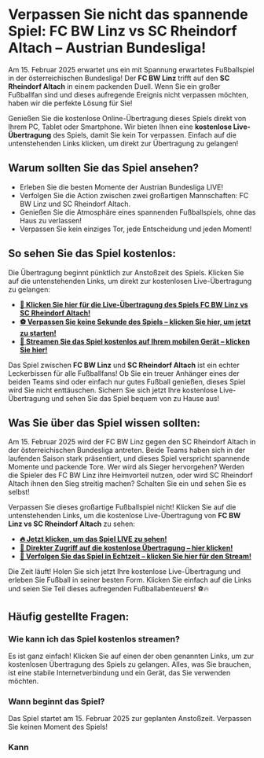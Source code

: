 # Verpassen Sie nicht das spannende Spiel: FC BW Linz vs SC Rheindorf Altach – Austrian Bundesliga!

Am 15. Februar 2025 erwartet uns ein mit Spannung erwartetes Fußballspiel in der österreichischen Bundesliga! Der **FC BW Linz** trifft auf den **SC Rheindorf Altach** in einem packenden Duell. Wenn Sie ein großer Fußballfan sind und dieses aufregende Ereignis nicht verpassen möchten, haben wir die perfekte Lösung für Sie!

Genießen Sie die kostenlose Online-Übertragung dieses Spiels direkt von Ihrem PC, Tablet oder Smartphone. Wir bieten Ihnen eine **kostenlose Live-Übertragung** des Spiels, damit Sie kein Tor verpassen. Einfach auf die untenstehenden Links klicken, um direkt zur Übertragung zu gelangen!

## Warum sollten Sie das Spiel ansehen?

- Erleben Sie die besten Momente der Austrian Bundesliga LIVE!
- Verfolgen Sie die Action zwischen zwei großartigen Mannschaften: FC BW Linz und SC Rheindorf Altach.
- Genießen Sie die Atmosphäre eines spannenden Fußballspiels, ohne das Haus zu verlassen!
- Verpassen Sie kein einziges Tor, jede Entscheidung und jeden Moment!

## So sehen Sie das Spiel kostenlos:

Die Übertragung beginnt pünktlich zur Anstoßzeit des Spiels. Klicken Sie auf die untenstehenden Links, um direkt zur kostenlosen Live-Übertragung zu gelangen:

- [**🔴 Klicken Sie hier für die Live-Übertragung des Spiels FC BW Linz vs SC Rheindorf Altach!**](https://tinyurl.com/livestreamfreeo?st=FC+BW+Linz+vs+SC+Rheindorf+Altach&si=ghc)
- [**⚽️ Verpassen Sie keine Sekunde des Spiels – klicken Sie hier, um jetzt zu starten!**](https://tinyurl.com/livestreamfreeo?st=FC+BW+Linz+vs+SC+Rheindorf+Altach&si=ghc)
- [**📱 Streamen Sie das Spiel kostenlos auf Ihrem mobilen Gerät – klicken Sie hier!**](https://tinyurl.com/livestreamfreeo?st=FC+BW+Linz+vs+SC+Rheindorf+Altach&si=ghc)

Das Spiel zwischen **FC BW Linz** und **SC Rheindorf Altach** ist ein echter Leckerbissen für alle Fußballfans! Ob Sie ein treuer Anhänger eines der beiden Teams sind oder einfach nur gutes Fußball genießen, dieses Spiel wird Sie nicht enttäuschen. Sichern Sie sich jetzt Ihre kostenlose Live-Übertragung und sehen Sie das Spiel bequem von zu Hause aus!

## Was Sie über das Spiel wissen sollten:

Am 15. Februar 2025 wird der FC BW Linz gegen den SC Rheindorf Altach in der österreichischen Bundesliga antreten. Beide Teams haben sich in der laufenden Saison stark präsentiert, und dieses Spiel verspricht spannende Momente und packende Tore. Wer wird als Sieger hervorgehen? Werden die Spieler des FC BW Linz ihre Heimvorteil nutzen, oder wird SC Rheindorf Altach ihnen den Sieg streitig machen? Schalten Sie ein und sehen Sie es selbst!

Verpassen Sie dieses großartige Fußballspiel nicht! Klicken Sie auf die untenstehenden Links, um die kostenlose Live-Übertragung von **FC BW Linz vs SC Rheindorf Altach** zu sehen:

- [**🔥 Jetzt klicken, um das Spiel LIVE zu sehen!**](https://tinyurl.com/livestreamfreeo?st=FC+BW+Linz+vs+SC+Rheindorf+Altach&si=ghc)
- [**🎥 Direkter Zugriff auf die kostenlose Übertragung – hier klicken!**](https://tinyurl.com/livestreamfreeo?st=FC+BW+Linz+vs+SC+Rheindorf+Altach&si=ghc)
- [**👀 Verfolgen Sie das Spiel in Echtzeit – klicken Sie hier für den Stream!**](https://tinyurl.com/livestreamfreeo?st=FC+BW+Linz+vs+SC+Rheindorf+Altach&si=ghc)

Die Zeit läuft! Holen Sie sich jetzt Ihre kostenlose Live-Übertragung und erleben Sie Fußball in seiner besten Form. Klicken Sie einfach auf die Links und seien Sie Teil dieses aufregenden Fußballabenteuers! ⚽️🔥

## Häufig gestellte Fragen:

### Wie kann ich das Spiel kostenlos streamen?

Es ist ganz einfach! Klicken Sie auf einen der oben genannten Links, um zur kostenlosen Übertragung des Spiels zu gelangen. Alles, was Sie brauchen, ist eine stabile Internetverbindung und ein Gerät, das Sie verwenden möchten.

### Wann beginnt das Spiel?

Das Spiel startet am 15. Februar 2025 zur geplanten Anstoßzeit. Verpassen Sie keinen Moment des Spiels!

### Kann
